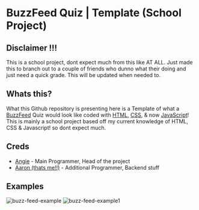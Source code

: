 # BuzzFeed Quiz | Template (School Project)

## Disclaimer !!!
This is a school project, dont expect much from this like AT ALL. Just made this to branch out to a couple of friends who dunno what their doing and just need a quick grade. This will be updated when needed to.

## Whats this?
What this Github repository is presenting here is a Template of what a [BuzzFeed](https://www.buzzfeed.com/) Quiz would look like coded with [HTML](https://github.com/search?q=HTML&type=repositories), [CSS](https://github.com/search?q=CSS&type=repositories), & now [JavaScript]()! This is mainly a school project based off my current knowledge of HTML, CSS & Javascript! so dont expect much.

## Creds
- [Angie](https://www.instagram.com/xoxo.notangie1/) - Main Programmer, Head of the project
- [Aaron (thats me!!)](https://twitter.com/AnimatingLegend) -  Additional Programmer, Backend stuff

## Examples
![buzz-feed-example](https://user-images.githubusercontent.com/83415030/227612149-4f089692-21db-4cfb-b081-b36ccf56869e.png)
![buzz-feed-example1](https://user-images.githubusercontent.com/83415030/227612472-491598b2-6ca1-47cf-b591-94e1ff471f5f.png)

